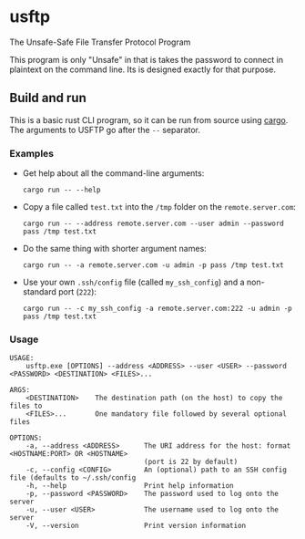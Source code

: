 # usftp

The Unsafe-Safe File Transfer Protocol Program

This program is only "Unsafe" in that is takes the password to connect in plaintext on the command line. Its is designed exactly for that purpose.

## Build and run

This is a basic rust CLI program, so it can be run from source using [cargo](https://doc.rust-lang.org/cargo/). The arguments to USFTP go after the `--` separator.

### Examples

- Get help about all the command-line arguments:
  ```console
  cargo run -- --help
  ```
- Copy a file called `test.txt` into the `/tmp` folder on the `remote.server.com`:
  ```console
  cargo run -- --address remote.server.com --user admin --password pass /tmp test.txt
  ```
- Do the same thing with shorter argument names:
  ```console
  cargo run -- -a remote.server.com -u admin -p pass /tmp test.txt
  ```
- Use your own `.ssh/config` file (called `my_ssh_config`) and a non-standard port (`222`):
  ```console
  cargo run -- -c my_ssh_config -a remote.server.com:222 -u admin -p pass /tmp test.txt
  ```

### Usage

```console
USAGE:
    usftp.exe [OPTIONS] --address <ADDRESS> --user <USER> --password <PASSWORD> <DESTINATION> <FILES>...

ARGS:
    <DESTINATION>    The destination path (on the host) to copy the files to
    <FILES>...       One mandatory file followed by several optional files

OPTIONS:
    -a, --address <ADDRESS>      The URI address for the host: format <HOSTNAME:PORT> OR <HOSTNAME>
                                 (port is 22 by default)
    -c, --config <CONFIG>        An (optional) path to an SSH config file (defaults to ~/.ssh/config
    -h, --help                   Print help information
    -p, --password <PASSWORD>    The password used to log onto the server
    -u, --user <USER>            The username used to log onto the server
    -V, --version                Print version information
```
